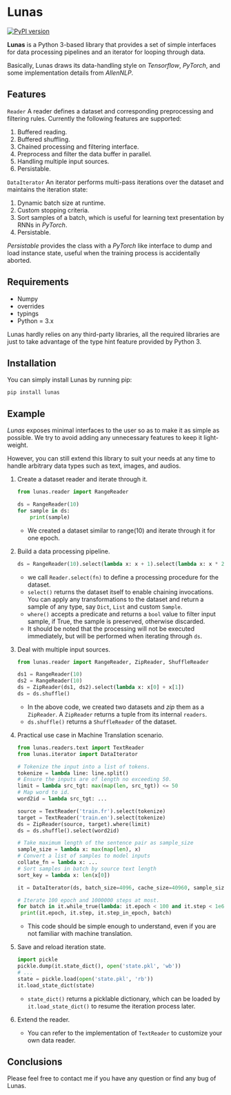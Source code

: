 # Lunas

[![PyPI version](https://img.shields.io/badge/pypi-v0.2.0-limegreen.svg)](https://github.com/pluiez/lunas)

**Lunas** is a Python 3-based library that provides a set of simple interfaces for data processing pipelines and an iterator for looping through data.

Basically, Lunas draws its data-handling style on *Tensorflow*, *PyTorch*, and some implementation details from *AllenNLP*.

## Features

`Reader` A reader defines a dataset and corresponding preprocessing and filtering rules. Currently the following features are supported:

1. Buffered reading.
2. Buffered shuffling.
3. Chained processing and filtering interface.
4. Preprocess and filter the data buffer in parallel.
5. Handling multiple input sources.
6. Persistable.

`DataIterator` An iterator performs multi-pass iterations over the dataset and maintains the iteration state:

1. Dynamic batch size at runtime.
2. Custom stopping criteria.
3. Sort samples of a batch, which is useful for learning text presentation by RNNs in *PyTorch*.
4. Persistable.

*Persistable* provides the class with a *PyTorch* like interface to dump and load instance state, useful when the training process is accidentally aborted.

## Requirements

- Numpy
- overrides
- typings
- Python = 3.x

Lunas hardly relies on any third-party libraries, all the required libraries are just
to take advantage of the type hint feature provided by Python 3.

## Installation

You can simply install Lunas by running pip:

```
pip install lunas
```

## Example

*Lunas* exposes minimal interfaces to the user so as to make it as simple as possible. We try to avoid adding any unnecessary features to keep it light-weight.

However, you can still extend this library to suit your needs at any time to handle arbitrary data types such as text, images, and audios.

1. Create a dataset reader and iterate through it.

   ```python
   from lunas.reader import RangeReader

   ds = RangeReader(10)
   for sample in ds:
       print(sample)
   ```

   - We created a dataset similar to range(10) and iterate through it for one epoch.

2. Build a data processing pipeline.

   ```python
   ds = RangeReader(10).select(lambda x: x + 1).select(lambda x: x * 2).where(lambda x: x % 2 == 0)
   ```

   - we call `Reader.select(fn)` to define a processing procedure for the dataset.
   - `select()` returns the dataset itself to enable chaining invocations. You can apply any transformations to the dataset and return a sample of any type, say `Dict`, `List` and custom `Sample`.
   - `where()` accepts a predicate and returns a `bool` value to filter input sample, if True, the sample is preserved, otherwise discarded.
   - It should be noted that the processing will not be executed immediately, but will be performed when iterating through `ds`.

3. Deal with multiple input sources.

   ```python
   from lunas.reader import RangeReader, ZipReader, ShuffleReader

   ds1 = RangeReader(10)
   ds2 = RangeReader(10)
   ds = ZipReader(ds1, ds2).select(lambda x: x[0] + x[1])
   ds = ds.shuffle()
   ```

   - In the above code, we created two datasets and *zip* them as a `ZipReader`. A `ZipReader` returns a tuple from its internal `readers`.
   - `ds.shuffle()` returns a `ShuffleReader` of the dataset.

4. Practical use case in Machine Translation scenario.

   ```python
   from lunas.readers.text import TextReader
   from lunas.iterator import DataIterator

   # Tokenize the input into a list of tokens.
   tokenize = lambda line: line.split()
   # Ensure the inputs are of length no exceeding 50.
   limit = lambda src_tgt: max(map(len, src_tgt)) <= 50
   # Map word to id.
   word2id = lambda src_tgt: ...

   source = TextReader('train.fr').select(tokenize)
   target = TextReader('train.en').select(tokenize)
   ds = ZipReader(source, target).where(limit)
   ds = ds.shuffle().select(word2id)

   # Take maximum length of the sentence pair as sample_size
   sample_size = lambda x: max(map(len), x)
   # Convert a list of samples to model inputs
   collate_fn = lambda x: ...
   # Sort samples in batch by source text length
   sort_key = lambda x: len(x[0])

   it = DataIterator(ds, batch_size=4096, cache_size=40960, sample_size_fn=lambda x, collate_fn=collate_fn, sort_desc_by=sort_key)

   # Iterate 100 epoch and 1000000 steps at most.
   for batch in it.while_true(lambda: it.epoch < 100 and it.step < 1e6):
   	print(it.epoch, it.step, it.step_in_epoch, batch)

   ```

   - This code should be simple enough to understand, even if you are not familiar with machine translation.

2. Save and reload iteration state.

   ```python
   import pickle
   pickle.dump(it.state_dict(), open('state.pkl', 'wb'))
   # ...
   state = pickle.load(open('state.pkl', 'rb'))
   it.load_state_dict(state)
   ```

   - `state_dict()` returns a picklable dictionary, which can be loaded by `it.load_state_dict()` to resume the iteration process later.

3. Extend the reader.

   - You can refer to the implementation of `TextReader` to customize your own data reader.

## Conclusions

Please feel free to contact me if you have any question or find any bug of Lunas.